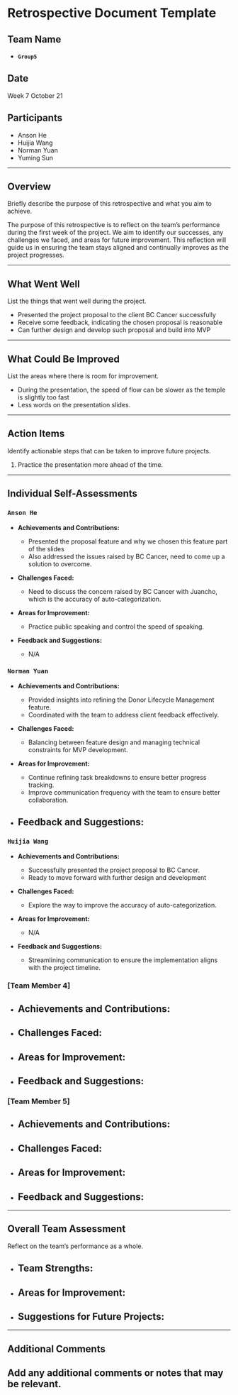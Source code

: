 # Retrospective Document Template

## Team Name

- **`Group5`**

## Date

Week 7 October 21

## Participants

- Anson He
- Huijia Wang
- Norman Yuan
- Yuming Sun

---

## Overview

Briefly describe the purpose of this retrospective and what you aim to achieve.

The purpose of this retrospective is to reflect on the team’s performance during the first week of the project. We aim to identify our successes, any challenges we faced, and areas for future improvement. This reflection will guide us in ensuring the team stays aligned and continually improves as the project progresses.

---

## What Went Well

List the things that went well during the project.

- Presented the project proposal to the client BC Cancer successfully
- Receive some feedback, indicating the chosen proposal is reasonable
- Can further design and develop such proposal and build into MVP

---

## What Could Be Improved

List the areas where there is room for improvement.

- During the presentation, the speed of flow can be slower as the temple is slightly too fast
- Less words on the presentation slides.

---

## Action Items

Identify actionable steps that can be taken to improve future projects.

1. Practice the presentation more ahead of the time.

---

## Individual Self-Assessments

### `Anson He`

- **Achievements and Contributions:**

  - Presented the proposal feature and why we chosen this feature part of the slides
  - Also addressed the issues raised by BC Cancer, need to come up a solution to overcome.
- **Challenges Faced:**

  - Need to discuss the concern raised by BC Cancer with Juancho, which is the accuracy of auto-categorization.
- **Areas for Improvement:**

  - Practice public speaking and control the speed of speaking.
- **Feedback and Suggestions:**

  - N/A

### `Norman Yuan`

- **Achievements and Contributions:**

  - Provided insights into refining the Donor Lifecycle Management feature.
  - Coordinated with the team to address client feedback effectively.
- **Challenges Faced:**

  - Balancing between feature design and managing technical constraints for MVP development.
- **Areas for Improvement:**

  - Continue refining task breakdowns to ensure better progress tracking.
  - Improve communication frequency with the team to ensure better collaboration.
- **Feedback and Suggestions:**
  -------------------------

### `Huijia Wang`

- **Achievements and Contributions:**

  - Successfully presented the project proposal to BC Cancer.
  - Ready to move forward with further design and development
- **Challenges Faced:**

  - Explore the way to improve the accuracy of auto-categorization.
- **Areas for Improvement:**

  - N/A
- **Feedback and Suggestions:**

  - Streamlining communication to ensure the implementation aligns with the project timeline.

### [Team Member 4]

- **Achievements and Contributions:**
  -------------------------------
- **Challenges Faced:**
  -----------------
- **Areas for Improvement:**
  ----------------------
- **Feedback and Suggestions:**
  -------------------------

### [Team Member 5]

- **Achievements and Contributions:**
  -------------------------------
- **Challenges Faced:**
  -----------------
- **Areas for Improvement:**
  ----------------------
- **Feedback and Suggestions:**
  -------------------------

---

## Overall Team Assessment

Reflect on the team’s performance as a whole.

- **Team Strengths:**
  ---------------
- **Areas for Improvement:**
  ----------------------
- **Suggestions for Future Projects:**
  --------------------------------

---

## Additional Comments

Add any additional comments or notes that may be relevant.
----------------------------------------------------------
